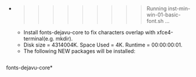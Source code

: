 * >>>>>>>>> Running inst-min-win-01-basic-font.sh ...
  * Install fonts-dejavu-core to fix characters overlap with xfce4-terminal(e.g. mkdir).
  * Disk size = 4314004K. Space Used = 4K. Runtime = 00:00:00:01.
  * The following NEW packages will be installed:
  ```bash
fonts-dejavu-core*
  ```

